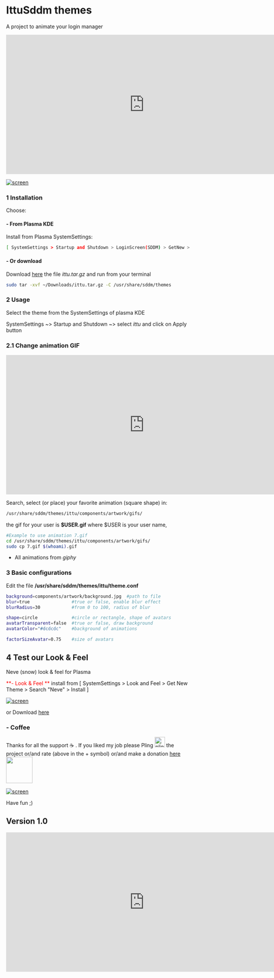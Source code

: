 # IttuSddm themes

A project to animate your login manager

<iframe width="753" height="380" src="https://www.youtube.com/embed/1y0nYQPsREo" frameborder="0" allow="accelerometer; autoplay; encrypted-media; gyroscope; picture-in-picture" allowfullscreen autoplay="1"></iframe>


[![screen](https://git.opendesktop.org/adhe/ittusddm/raw/master/images/img.png)](https://git.opendesktop.org/adhe/ittusddm/raw/master/images/img_300.png)


### 1 Installation

Choose: 

#### - From Plasma KDE

Install from Plasma SystemSettings: 

```bash
[ SystemSettings > Startup and Shutdown > LoginScreen(SDDM) > GetNew > Search: ittu > Install ]
```

#### - Or download 

Download [here](https://www.opendesktop.org/p/1303587/) the file *ittu.tar.gz*  and run from your terminal

```bash
sudo tar -xvf ~/Downloads/ittu.tar.gz -C /usr/share/sddm/themes
```

### 2 Usage

Select the theme from the SystemSettings of plasma KDE

SystemSettings  ~> Startup and Shutdown ~> select *ittu* and click on Apply button

### 2.1 Change animation GIF

<iframe width="753" height="380" src="https://www.youtube.com/embed/1-Lv6z_Do0A" frameborder="0" allow="accelerometer; autoplay; encrypted-media; gyroscope; picture-in-picture" allowfullscreen autoplay="1"></iframe>

Search, select (or place) your favorite animation (square shape) in:

```bash
/usr/share/sddm/themes/ittu/components/artwork/gifs/
```

the gif for your user is **$USER.gif** where $USER is your user name, 

```bash
#Example to use animation 7.gif  
cd /usr/share/sddm/themes/ittu/components/artwork/gifs/
sudo cp 7.gif $(whoami).gif
```

* All animations from *giphy*

### 3 Basic configurations

Edit the file  **/usr/share/sddm/themes/ittu/theme.conf** 

```bash
background=components/artwork/background.jpg  #path to file 
blur=true                #true or false, enable blur effect
blurRadius=30            #from 0 to 100, radius of blur 

shape=circle             #circle or rectangle, shape of avatars
avatarTransparent=false  #true or false, draw background 
avatarColor="#dcdcdc"    #background of animations

factorSizeAvatar=0.75    #size of avatars
```





## 4 Test our Look & Feel

Neve (snow)  look & feel for Plasma

<span style="color:red"> **- Look & Feel **  </span> install from 
[ SystemSettings > Look and Feel > Get New Theme > Search "Neve" > Install  ]

[![screen](https://git.opendesktop.org/adhe/focusicons/raw/master/images/light01.png)](https://www.pling.com/p/1304251/)

or Download [here](https://www.pling.com/p/1304251/)


### - Coffee

Thanks for all the support :coffee: . If you liked my job please Pling <img src="https://www.opendesktop.org/images/system/pling-btn-hover.png" alt="pling" style="width:28px;" /> the project or/and rate  (above in the + symbol) or/and make a donation [here](https://www.paypal.com/cgi-bin/webscr?cmd=_s-xclick&hosted_button_id=V9Q8MK9CKSQW8&source=url) [<img src="https://git.opendesktop.org/adhe/oie/raw/master/images/donate.png"  style="width:72px;">](https://www.paypal.com/cgi-bin/webscr?cmd=_s-xclick&hosted_button_id=V9Q8MK9CKSQW8&source=url) 

[![screen](https://git.opendesktop.org/adhe/ittusddm/raw/master/images/img.png)](https://git.opendesktop.org/adhe/ittusddm/raw/master/images/img_300.png)



Have fun ;)

## Version 1.0

<iframe width="753" height="380" src="https://www.youtube.com/embed/gZd6tnqD3u0" frameborder="0" allow="accelerometer; autoplay; encrypted-media; gyroscope; picture-in-picture" allowfullscreen></iframe>